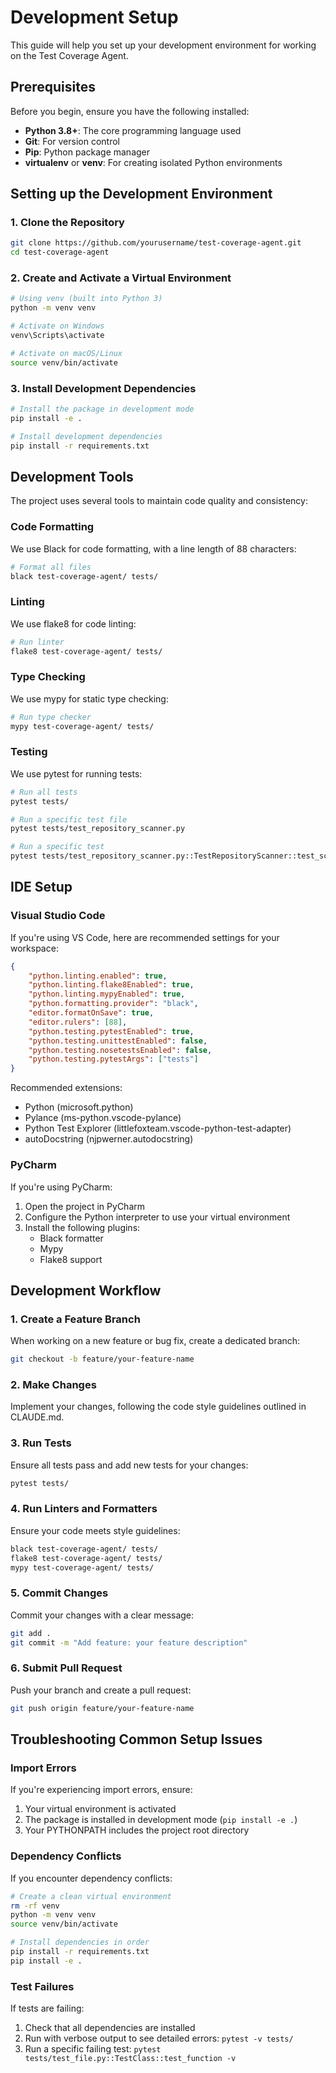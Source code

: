 # Development Setup

This guide will help you set up your development environment for working on the Test Coverage Agent.

## Prerequisites

Before you begin, ensure you have the following installed:

- **Python 3.8+**: The core programming language used
- **Git**: For version control
- **Pip**: Python package manager
- **virtualenv** or **venv**: For creating isolated Python environments

## Setting up the Development Environment

### 1. Clone the Repository

```bash
git clone https://github.com/yourusername/test-coverage-agent.git
cd test-coverage-agent
```

### 2. Create and Activate a Virtual Environment

```bash
# Using venv (built into Python 3)
python -m venv venv

# Activate on Windows
venv\Scripts\activate

# Activate on macOS/Linux
source venv/bin/activate
```

### 3. Install Development Dependencies

```bash
# Install the package in development mode
pip install -e .

# Install development dependencies
pip install -r requirements.txt
```

## Development Tools

The project uses several tools to maintain code quality and consistency:

### Code Formatting

We use Black for code formatting, with a line length of 88 characters:

```bash
# Format all files
black test-coverage-agent/ tests/
```

### Linting

We use flake8 for code linting:

```bash
# Run linter
flake8 test-coverage-agent/ tests/
```

### Type Checking

We use mypy for static type checking:

```bash
# Run type checker
mypy test-coverage-agent/ tests/
```

### Testing

We use pytest for running tests:

```bash
# Run all tests
pytest tests/

# Run a specific test file
pytest tests/test_repository_scanner.py

# Run a specific test
pytest tests/test_repository_scanner.py::TestRepositoryScanner::test_scan
```

## IDE Setup

### Visual Studio Code

If you're using VS Code, here are recommended settings for your workspace:

```json
{
    "python.linting.enabled": true,
    "python.linting.flake8Enabled": true,
    "python.linting.mypyEnabled": true,
    "python.formatting.provider": "black",
    "editor.formatOnSave": true,
    "editor.rulers": [88],
    "python.testing.pytestEnabled": true,
    "python.testing.unittestEnabled": false,
    "python.testing.nosetestsEnabled": false,
    "python.testing.pytestArgs": ["tests"]
}
```

Recommended extensions:
- Python (microsoft.python)
- Pylance (ms-python.vscode-pylance)
- Python Test Explorer (littlefoxteam.vscode-python-test-adapter)
- autoDocstring (njpwerner.autodocstring)

### PyCharm

If you're using PyCharm:

1. Open the project in PyCharm
2. Configure the Python interpreter to use your virtual environment
3. Install the following plugins:
   - Black formatter
   - Mypy
   - Flake8 support

## Development Workflow

### 1. Create a Feature Branch

When working on a new feature or bug fix, create a dedicated branch:

```bash
git checkout -b feature/your-feature-name
```

### 2. Make Changes

Implement your changes, following the code style guidelines outlined in CLAUDE.md.

### 3. Run Tests

Ensure all tests pass and add new tests for your changes:

```bash
pytest tests/
```

### 4. Run Linters and Formatters

Ensure your code meets style guidelines:

```bash
black test-coverage-agent/ tests/
flake8 test-coverage-agent/ tests/
mypy test-coverage-agent/ tests/
```

### 5. Commit Changes

Commit your changes with a clear message:

```bash
git add .
git commit -m "Add feature: your feature description"
```

### 6. Submit Pull Request

Push your branch and create a pull request:

```bash
git push origin feature/your-feature-name
```

## Troubleshooting Common Setup Issues

### Import Errors

If you're experiencing import errors, ensure:

1. Your virtual environment is activated
2. The package is installed in development mode (`pip install -e .`)
3. Your PYTHONPATH includes the project root directory

### Dependency Conflicts

If you encounter dependency conflicts:

```bash
# Create a clean virtual environment
rm -rf venv
python -m venv venv
source venv/bin/activate

# Install dependencies in order
pip install -r requirements.txt
pip install -e .
```

### Test Failures

If tests are failing:

1. Check that all dependencies are installed
2. Run with verbose output to see detailed errors: `pytest -v tests/`
3. Run a specific failing test: `pytest tests/test_file.py::TestClass::test_function -v`